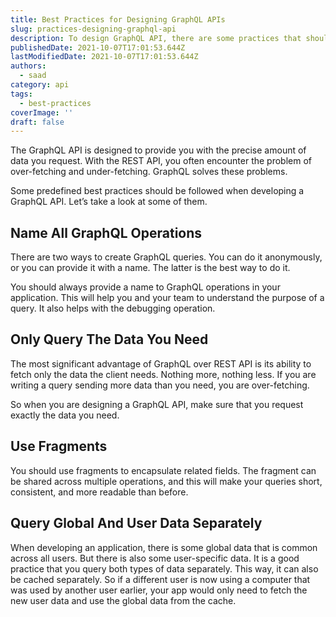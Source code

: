 ```yaml
---
title: Best Practices for Designing GraphQL APIs
slug: practices-designing-graphql-api
description: To design GraphQL API, there are some practices that should be followed. Let's take a look at some of them.
publishedDate: 2021-10-07T17:01:53.644Z
lastModifiedDate: 2021-10-07T17:01:53.644Z
authors:
  - saad
category: api
tags:
  - best-practices
coverImage: ''
draft: false
---
```


<Lead>
The GraphQL API is designed to provide you with the precise amount of data you request. With the REST API, you often encounter the problem of over-fetching and under-fetching. GraphQL solves these problems.
</Lead>

Some predefined best practices should be followed when developing a GraphQL API. Let’s take a look at some of them.

## Name All GraphQL Operations

There are two ways to create GraphQL queries. You can do it anonymously, or you can provide it with a name. The latter is the best way to do it.

You should always provide a name to GraphQL operations in your application. This will help you and your team to understand the purpose of a query. It also helps with the debugging operation.

## Only Query The Data You Need

The most significant advantage of GraphQL over REST API is its ability to fetch only the data the client needs. Nothing more, nothing less. If you are writing a query sending more data than you need, you are over-fetching.

So when you are designing a GraphQL API, make sure that you request exactly the data you need.

## Use Fragments

You should use fragments to encapsulate related fields. The fragment can be shared across multiple operations, and this will make your queries short, consistent, and more readable than before.

## Query Global And User Data Separately

When developing an application, there is some global data that is common across all users. But there is also some user-specific data. It is a good practice that you query both types of data separately. This way, it can also be cached separately. So if a different user is now using a computer that was used by another user earlier, your app would only need to fetch the new user data and use the global data from the cache.
